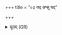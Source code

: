 +++
title = "०३ यद् अप्सु यद्"

+++
<details><summary>मूलम् (GR)</summary>

यद् अप्सु यद् वनस्पतौ  
यद् अग्नौ यच् च सूर्ये ।  
यज्ञे दक्षिणायां वर्चस्  
तस्य भक्षीय वर्चसः ॥
</details>